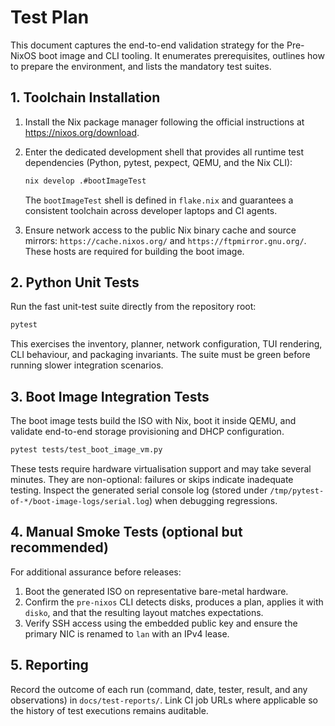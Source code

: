 # Test Plan

This document captures the end-to-end validation strategy for the Pre-NixOS
boot image and CLI tooling.  It enumerates prerequisites, outlines how to
prepare the environment, and lists the mandatory test suites.

## 1. Toolchain Installation

1. Install the Nix package manager following the official instructions at
   <https://nixos.org/download>.
2. Enter the dedicated development shell that provides all runtime test
   dependencies (Python, pytest, pexpect, QEMU, and the Nix CLI):

   ```bash
   nix develop .#bootImageTest
   ```

   The `bootImageTest` shell is defined in `flake.nix` and guarantees a
   consistent toolchain across developer laptops and CI agents.
3. Ensure network access to the public Nix binary cache and source mirrors:
   `https://cache.nixos.org/` and `https://ftpmirror.gnu.org/`.  These hosts are
   required for building the boot image.

## 2. Python Unit Tests

Run the fast unit-test suite directly from the repository root:

```bash
pytest
```

This exercises the inventory, planner, network configuration, TUI rendering,
CLI behaviour, and packaging invariants.  The suite must be green before
running slower integration scenarios.

## 3. Boot Image Integration Tests

The boot image tests build the ISO with Nix, boot it inside QEMU, and validate
end-to-end storage provisioning and DHCP configuration.

```bash
pytest tests/test_boot_image_vm.py
```

These tests require hardware virtualisation support and may take several
minutes.  They are non-optional: failures or skips indicate inadequate testing.
Inspect the generated serial console log (stored under
`/tmp/pytest-of-*/boot-image-logs/serial.log`) when debugging regressions.

## 4. Manual Smoke Tests (optional but recommended)

For additional assurance before releases:

1. Boot the generated ISO on representative bare-metal hardware.
2. Confirm the `pre-nixos` CLI detects disks, produces a plan, applies it with
   `disko`, and that the resulting layout matches expectations.
3. Verify SSH access using the embedded public key and ensure the primary NIC is
   renamed to `lan` with an IPv4 lease.

## 5. Reporting

Record the outcome of each run (command, date, tester, result, and any
observations) in `docs/test-reports/`.  Link CI job URLs where applicable so the
history of test executions remains auditable.
